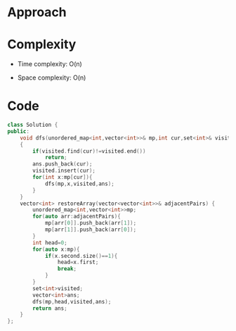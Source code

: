 # Approach
<!-- Describe your approach to solving the problem. -->

# Complexity
- Time complexity: O(n)
<!-- Add your time complexity here, e.g. $$O(n)$$ -->

- Space complexity: O(n)
<!-- Add your space complexity here, e.g. $$O(n)$$ -->

# Code
```cpp []
class Solution {
public:
    void dfs(unordered_map<int,vector<int>>& mp,int cur,set<int>& visited,vector<int>& ans)
    {
        if(visited.find(cur)!=visited.end()) 
            return;
        ans.push_back(cur);
        visited.insert(cur);
        for(int x:mp[cur]){
            dfs(mp,x,visited,ans);
        }
    }
    vector<int> restoreArray(vector<vector<int>>& adjacentPairs) {
        unordered_map<int,vector<int>>mp;
        for(auto arr:adjacentPairs){
            mp[arr[0]].push_back(arr[1]);
            mp[arr[1]].push_back(arr[0]);
        }
        int head=0;
        for(auto x:mp){
            if(x.second.size()==1){
                head=x.first;
                break;
            }
        }
        set<int>visited;
        vector<int>ans;
        dfs(mp,head,visited,ans);
        return ans;
    }
};
```
